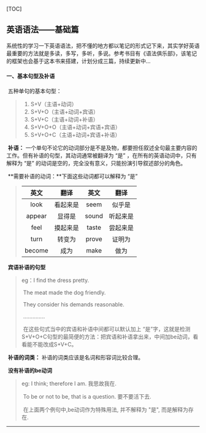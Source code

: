 [TOC]

## 英语语法——基础篇

​	系统性的学习一下英语语法，把不懂的地方都以笔记的形式记下来，其实学好英语最重要的方法就是多读，多写，多听，多说。参考书目有《语法俱乐部》，该笔记的框架也会基于这本书来搭建，计划分成三篇，持续更新中...

#### 一、基本句型及补语

​	五种单句的基本句型：

>1. S+V（主语+动词）
>2. S+V+O（主语+动词+宾语）
>3. S+V+C（主语+动词+补语）
>4. S+V+O+O（主语+动词+宾语+宾语）
>5. S+V+O+C（主语+动词+宾语+补语）

​	**补语：** 一个单句不论它的动词部分是不是及物，都要担任叙述全句最主要内容的工作。但有补语的句型，其动词通常被翻译为 “是” ，在所有的英语动词中，只有解释为 “是” 的动词是空的，完全没有意义，只能扮演引导叙述部分的角色。

​	**需要补语的动词：**下面这些动词都可以解释为 “是”

>|  英文  |   翻译   | 英文  |   翻译   |
>| :----: | :------: | :---: | :------: |
>|  look  | 看起来是 | seem  |  似乎是  |
>| appear |  显得是  | sound | 听起来是 |
>|  feel  | 摸起来是 | taste | 尝起来是 |
>|  turn  |  转变为  | prove |  证明为  |
>| become |   成为   | make  |   做为   |

​	**宾语补语的句型**

>eg：I find the dress pretty.
>
>​	 The meat made the dog friendly.
>
>​	 They consider his demands reasonable.
>
>​	 ..............
>
>​	在这些句式当中的宾语和补语中间都可以默认加上 “是”字，这就是检测S+V+O+C句型的最简便的方法：把宾语和补语拿出来，中间加be动词，看看能不能改成S+V+C。	 	

​	**补语的词类：** 补语的词类应该是名词和形容词比较合理。

​	**没有补语的be动词**

>eg:  I think; therefore I am.	我思故我在.
>
>​	To be or not to be, that is a question.		要不要活下去.
>
>​	在上面两个例句中,be动词作为特殊用法, 并不解释为 "是", 而是解释为存在. 



***





